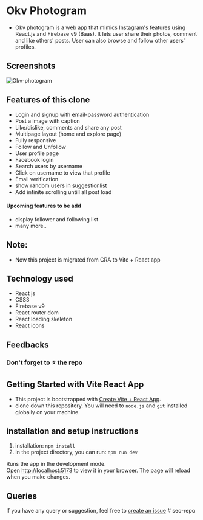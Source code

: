# Okv Photogram
 - Okv photogram is a web app that mimics Instagram's features using React.js and Firebase v9 (Baas). It lets user share their photos, comment and like others' posts. User can also browse and follow other users' profiles.
 
 ## Screenshots

   ![Okv-photogram](https://user-images.githubusercontent.com/106578262/220271137-cf9653ab-0b31-43e3-8b75-47d4227258db.png)
 


## Features of this clone 
 - Login and signup with email-password authentication
 - Post a image with caption
 - Like/dislike, comments and share any post
 - Multipage layout (home and explore page)
 - Fully responsive
 - Follow and Unfollow 
 - User profile page 
 - Facebook login 
 - Search users by username
 - Click on username to view that profile
 - Email verification
 - show random users in suggestionlist
 - Add infinite scrolling untill all post load
 
 
 #### Upcoming features to be add 
 - display follower and following list
 - many more..

## Note: 
- Now this project is migrated from CRA to Vite + React app

 
## Technology used 
 - React js
 - CSS3
 - Firebase v9
 - React router dom
 - React loading skeleton
 - React icons
 
## Feedbacks
### Don't forget to :star: the repo


 

## Getting Started with Vite React App
 - This project is bootstrapped with [Create Vite + React App](https://github.com/vitejs/vite/tree/main/packages/create-vite).
 - clone down this repositery. You will need to `node.js` and `git` installed globally on your machine.


## installation and setup instructions
1. installation: `npm install`
2. In the project directory, you can run: `npm run dev`

Runs the app in the development mode.\
Open [http://localhost:5173](http://localhost:5173) to view it in your browser.
The page will reload when you make changes.

## Queries
If you have any query or suggestion, feel free to [create an issue](https://github.com/onamkrverma/Okv-Photogram/issues)
#   s e c - r e p o  
 